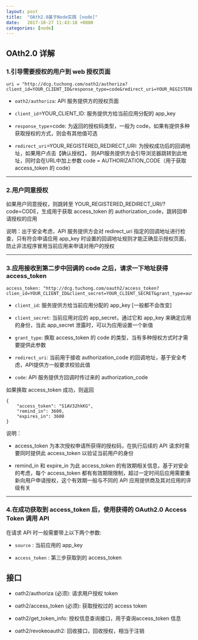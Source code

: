 ```yaml
---
layout: post
title:  "OAth2.0基于Node实践 [node]"
date:   2017-10-27 11:43:18 +0800
categories: [node]
---
```



## OAth2.0 详解

### 1.引导需要授权的用户到 web 授权页面

```
uri = "http://dcg.tuchong.com/oath2/authoriza?client_id=YOUR_CLIENT_ID&response_type=code&redirect_uri=YOUR_REGISTERED_REDIRECT_URI"
```

- `oath2/authoriza`: API 服务提供方的授权页面

- `client_id`=YOUR_CLIENT_ID: 服务提供方给当前应用分配的 app_key

- `response_type`=code:  为返回的授权码类型，一般为 code，如果有提供多种获取授权的方式，则会有其他值可选

- `redirect_uri`=YOUR_REGISTERED_REDIRECT_URI: 为授权成功后的回调地址，如果用户点击【确认授权】，
  则API服务提供方会引导浏览器跳转到此地址，同时会在URL中加上参数 
  code = AUTHORIZATION_CODE（用于获取 access_token 的 code）

--- 

### 2.用户同意授权

如果用户同意授权，则跳转至 YOUR_REGISTERED_REDIRECT_URI/?code=CODE，生成用于获取 access_token 的 authorization_code，跳转回申请授权的应用

说明：出于安全考虑，API 服务提供方会对 redirect_uri 指定的回调地址进行检查，只有符合申请应用 app_key 时设置的回调地址规则才能正确显示授权页面，防止非法程序冒用当前应用来申请对用户的授权


---

### 3.应用接收到第二步中回调的 code 之后，请求一下地址获得 access_token

```
access_token: "http://dcg.tuchong.com/oauth2/access_token?clien_id=YOUR_CLIENT_ID&client_secret=YOUR_CLIENT_SECRET&grant_type=authorization_code&redirect_uri=YOUR_REGISTERED_REDIRECT_URI&code=CODE"
```

- `client_id`: 服务提供方给当前应用分配的 app_key [一般都不会改变]

- `client_secret`: 当前应用对应的 app_secret，通过它和 app_key 来确定应用的身份，当此 app_secret 泄露时，可以为应用设置一个新值

- `grant_type`: 换取 access_token 的 code 的类型，当有多种授权方式时才需要提供此参数

- `redirect_uri`: 当前用于接收 authorization_code 的回调地址，基于安全考虑，API提供方一般要求校验此值

- `code`: API 服务提供方回调时传过来的 authorization_code

如果换取 access_token 成功，则返回

```
{
	"access_token": "S1AV32hkKG",
	"remind_in": 3600,
	"expires_in": 3600
}
```


说明：

- access_token 为本次授权申请所获得的授权码，在执行后续的 API 请求时需要同时提供此 access_token 以验证当前用户的身份

- remind_in 和 expire_in 为此 access_token 的有效期相关信息，基于对安全的考虑，每个 access_token 都有有效期限限制，超过一定时间后应用需要重新向用户申请授权，这个有效期一般与不同的 API 应用提供商及其对应用的评级有关

---

### 4.在成功获取到 access_token 后，使用获得的 OAuth2.0 Access Token 调用 API

在请求 API 时一般需要带上以下两个参数:

- `source` : 当前应用的 app_key

- `access_token` : 第三步获取到的 access_token



## 接口

- oath2/authoriza (必须): 请求用户授权 token

- oath2/access_token (必须): 获取授权过的 access token

- oath2/get_token_info: 授权信息查询接口，用于查询access_token 信息

- oath2/revokeoauth2: 回收接口，回收授权，相当于注销



